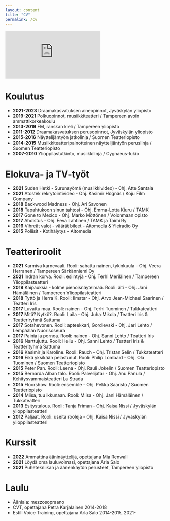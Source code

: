 ```yaml
---
layout: content
title: "CV"
permalink: /cv
---
```


<!-- <iframe class="showreel" src="https://www.youtube.com/embed/98BxLvTSQhU" title="YouTube video player" frameborder="0" allow="accelerometer; autoplay; clipboard-write; encrypted-media; gyroscope; picture-in-picture" allowfullscreen> </iframe> -->
<iframe class="showreel" src="https://www.youtube.com/embed/98BxLvTSQhU" frameborder="0" allow="gyroscope" allowfullscreen></iframe>

# Koulutus
* **2021-2023** Draamakasvatuksen aineopinnot, Jyväskylän yliopisto
* **2019-2021** Polkuopinnot, musiikkiteatteri / Tampereen avoin ammattikorkeakoulu
* **2013-2019** FM, ranskan kieli / Tampereen yliopisto
* **2011-2012** Draamakasvatuksen perusopinnot, Jyväskylän yliopisto
* **2015-2016** Näyttelijäntyön jatkolinja / Suomen Teatteriopisto
* **2014-2015** Musiikkiteatteripainotteinen näyttelijäntyön peruslinja / Suomen Teatteriopisto
* **2007-2010** Ylioppilastutkinto, musiikkilinja / Cygnaeus-lukio

# Elokuva- ja TV-työt
* **2021** Suden Hetki - Surunsyömä (musiikkivideo) - Ohj. Atte Santala
* **2021** Atostek rekrytointivideo - Ohj. Kasimir Högnäs / Koju Film Company
* **2018** Backwood Madness - Ohj. Ari Savonen
* **2018** Tapahtukoon sinun tahtosi - Ohj. Emma-Lotta Kiuru / TAMK
* **2017** Gone to Mexico - Ohj. Marko Möttönen / Voionmaan opisto
* **2017** Ahdistus - Ohj. Eeva Lahtinen / TAMK ja Taimi Ry
* **2016** Vihreät valot - väärät bileet - Aitomedia & Yleiradio Oy
* **2015** Poliisit - Kotihälytys - Aitomedia

# Teatteriroolit
* **2021** Karmiva karnevaali. Rooli: sahattu nainen, tykinkuula - Ohj. Veera Herranen / Tampereen Särkänniemi Oy
* **2021** Indran korva. Rooli: esiintyjä - Ohj. Terhi Meriläinen / Tampereen Ylioppilasteatteri
* **2019** Kaipauksia - kolme pienoisnäytelmää. Rooli: äiti - Ohj. Jani Hämäläinen / Tampereen Ylioppilasteatteri
* **2018** Tyttö ja Herra K. Rooli: Ilmatar - Ohj. Arvo Jean-Michael Saarinen / Teatteri Iris
* **2017** Luvattu maa. Rooli: nainen - Ohj. Terhi Tuominen / Tukkateatteri
* **2017** Mitä? Nytkö?. Rooli: Laila - Ohj. Juha Mikola / Teatteri Iris & Teatteriryhmä Sattuma
* **2017** Sotahevonen. Rooli: apteekkari, Gordievski - Ohj. Jari Lehto / Lempäälän Nuorisoseura
* **2017** Painia ja pornoa. Rooli: nainen - Ohj. Sanni Lehto / Teatteri Iris
* **2016** Narttujuttu. Rooli: Hellu - Ohj. Sanni Lehto / Teatteri Iris & Teatterityhmä Sattuma
* **2016** Kasimir ja Karoline. Rooli: Rauch - Ohj. Tristan Selin / Tukkateatteri
* **2016** Eikä yksikään pelastunut. Rooli: Philip Lombard - Ohj. Ola Tuominen / Suomen Teatteriopisto
* **2015** Peter Pan. Rooli: Leena - Ohj. Rauli Jokelin / Suomen Teatteriopisto
* **2015** Bernarda Alban talo. Rooli: Palvelijatar - Ohj. Anu Panula / Kehitysvammaisteatteri La Strada
* **2015** Floorshow. Rooli: ensemble - Ohj. Pekka Saaristo / Suomen Teatteriopisto
* **2014** Miisa, tuu ikkunaan. Rooli: Miisa - Ohj. Jani Hämäläinen / Tukkateatteri
* **2013** Esitystalous. Rooli: Tanja Friman - Ohj. Kaisa Nissi / Jyväskylän ylioppilasteatteri
* **2012** Paljaat. Rooli: useita rooleja - Ohj. Kaisa Nissi / Jyväskylän ylioppilasteatteri

# Kurssit
* **2022** Ammattina ääninäyttelijä, opettajana Mia Renwall
* **2021** Löydä oma lauluvoimasi, opettajana Arla Salo
* **2021** Puhetekniikan ja äänenkäytön perusteet, Tampereen yliopisto

# Laulu
* Ääniala: mezzosopraano
* CVT, opettajana Petra Karjalainen 2014-2018
* Estill Voice Training, opettajana Arla Salo 2014-2015, 2021-
